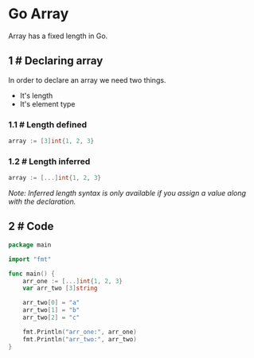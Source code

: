 # Go Array
Array has a fixed length in Go.

## 1 # Declaring array
In order to declare an array we need two things.
* It's length
* It's element type

### 1.1 # Length defined

```go
array := [3]int{1, 2, 3}
```

### 1.2 # Length inferred

```go
array := [...]int{1, 2, 3}
```
*Note: Inferred length syntax is only available if you assign a value along with the declaration.*

## 2 # Code

```go
package main

import "fmt"

func main() {
	arr_one := [...]int{1, 2, 3}
	var arr_two [3]string

	arr_two[0] = "a"
	arr_two[1] = "b"
	arr_two[2] = "c"

	fmt.Println("arr_one:", arr_one)
	fmt.Println("arr_two:", arr_two)
}
```
